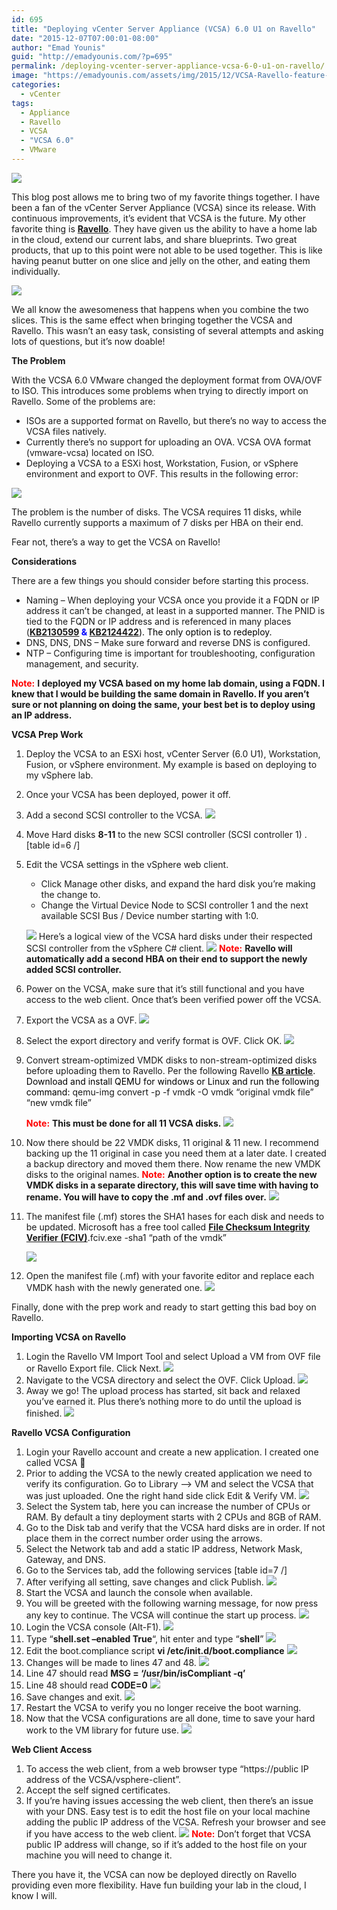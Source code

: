 ```yaml
---
id: 695
title: "Deploying vCenter Server Appliance (VCSA) 6.0 U1 on Ravello"
date: "2015-12-07T07:00:01-08:00"
author: "Emad Younis"
guid: "http://emadyounis.com/?p=695"
permalink: /deploying-vcenter-server-appliance-vcsa-6-0-u1-on-ravello/
image: "https://emadyounis.com/assets/img/2015/12/VCSA-Ravello-feature-e1449433742639.jpg"
categories:
  - vCenter
tags:
  - Appliance
  - Ravello
  - VCSA
  - "VCSA 6.0"
  - VMware
---
```


![](https://emadyounis.com/assets/img/2015/12/VCSA-Ravello.png?resize=183%2C203)

This blog post allows me to bring two of my favorite things together. I have been a fan of the vCenter Server Appliance (VCSA) since its release. With continuous improvements, it’s evident that VCSA is the future. My other favorite thing is <span style="color: #0000ff;">**[Ravello](http://www.ravellosystems.com)**</span>. They have given us the ability to have a home lab in the cloud, extend our current labs, and share blueprints. Two great products, that up to this point were not able to be used together. This is like having peanut butter on one slice and jelly on the other, and eating them individually.

![](https://emadyounis.com/assets/img/2015/12/2015-12-03_19-49-36-bigger.jpg?resize=720%2C354)

We all know the awesomeness that happens when you combine the two slices. This is the same effect when bringing together the VCSA and Ravello. This wasn’t an easy task, consisting of several attempts and asking lots of questions, but it’s now doable!

**The Problem**

With the VCSA 6.0 VMware changed the deployment format from OVA/OVF to ISO. This introduces some problems when trying to directly import on Ravello. Some of the problems are:

- ISOs are a supported format on Ravello, but there’s no way to access the VCSA files natively.
- Currently there’s no support for uploading an OVA. VCSA OVA format (vmware-vcsa) located on ISO.
- Deploying a VCSA to a ESXi host, Workstation, Fusion, or vSphere environment and export to OVF. This results in the following error:

[![](https://emadyounis.com/assets/img/2015/11/Ravello-VCSA-Error.jpg?resize=598%2C255)](https://emadyounis.com/assets/img/2015/11/Ravello-VCSA-Error.jpg)

The problem is the number of disks. The VCSA requires 11 disks, while Ravello currently supports a maximum of 7 disks per HBA on their end.

Fear not, there’s a way to get the VCSA on Ravello!

**Considerations**

There are a few things you should consider before starting this process.

- Naming – When deploying your VCSA once you provide it a FQDN or IP address it can’t be changed, at least in a supported manner. The PNID is tied to the FQDN or IP address and is referenced in many places (**<span style="color: #0000ff;">[KB2130599](http://kb.vmware.com/selfservice/microsites/search.do?language=en_US&cmd=displayKC&externalId=2130599) &amp; [KB2124422](http://kb.vmware.com/selfservice/microsites/search.do?language=en_US&cmd=displayKC&externalId=2124422)</span>**<span style="color: #000000;">). The only option is to redeploy.</span>
- DNS, DNS, DNS – Make sure forward and reverse DNS is configured.
- NTP – Configuring time is important for troubleshooting, configuration management, and security.

<span style="color: #ff0000;">**Note:**</span> **I deployed my VCSA based on my home lab domain, using a FQDN. I knew that I would be building the same domain in Ravello. If you aren’t sure or not planning on doing the same, your best bet is to deploy using an IP address.**

**VCSA Prep Work**

1. Deploy the VCSA to an ESXi host, vCenter Server (6.0 U1), Workstation, Fusion, or vSphere environment. My example is based on deploying to my vSphere lab.
2. Once your VCSA has been deployed, power it off.
3. Add a second SCSI controller to the VCSA.
   [![](https://emadyounis.com/assets/img/2015/11/Ravello-VCSA-SCSI.jpg?h=625)](https://emadyounis.com/assets/img/2015/11/Ravello-VCSA-SCSI.jpg)
4. Move Hard disks **8-11** to the new SCSI controller (SCSI controller 1) .\[table id=6 /\]
5. Edit the VCSA settings in the vSphere web client.

   - Click Manage other disks, and expand the hard disk you’re making the change to.
   - Change the Virtual Device Node to SCSI controller 1 and the next available SCSI Bus / Device number starting with 1:0.

   [![](https://emadyounis.com/assets/img/2015/11/Ravello-VCSA-SCSI-Disks.jpg?h=403)](https://emadyounis.com/assets/img/2015/11/Ravello-VCSA-SCSI-Disks.jpg)
   Here’s a logical view of the VCSA hard disks under their respected SCSI controller from the vSphere C# client.
   [![](https://emadyounis.com/assets/img/2015/11/Ravello-VCSA-Hard-Disk.jpg?h=623)](https://emadyounis.com/assets/img/2015/11/Ravello-VCSA-Hard-Disk.jpg)
   <span style="color: #ff0000;">**Note:**</span> **Ravello will automatically add a second HBA on their end to support the newly added SCSI controller.**

6. Power on the VCSA, make sure that it’s still functional and you have access to the web client. Once that’s been verified power off the VCSA.
7. Export the VCSA as a OVF.
   [![](https://emadyounis.com/assets/img/2015/11/Ravello-VCSA-OVF.jpg?h=396)](https://emadyounis.com/assets/img/2015/11/Ravello-VCSA-OVF.jpg)
8. Select the export directory and verify format is OVF. Click OK.
   [![](https://emadyounis.com/assets/img/2015/11/Ravello-VCSA-OVF-Config.jpg?h=290)](https://emadyounis.com/assets/img/2015/11/Ravello-VCSA-OVF-Config.jpg)
9. Convert stream-optimized VMDK disks to non-stream-optimized disks before uploading them to Ravello. Per the following Ravello [**KB article**](https://support.ravellosystems.com/hc/en-us/articles/207785138-Converting-stream-optimized-VMDK-disks)<span style="color: #000000;">. Download and install QEMU for windows or Linux and run the following command: </span>qemu-img convert -p -f vmdk -O vmdk “original vmdk file” “new vmdk file”

   <span style="color: #ff0000;">**Note:**</span> **This must be done for all 11 VCSA disks.**
   [![](https://emadyounis.com/assets/img/2015/11/Ravello-VCSA-Stream-Command.jpg?h=417)](https://emadyounis.com/assets/img/2015/11/Ravello-VCSA-Stream-Command.jpg)

10. Now there should be 22 VMDK disks, 11 original &amp; 11 new. I recommend backing up the 11 original in case you need them at a later date. I created a backup directory and moved them there. Now rename the new VMDK disks to the original names.
    <span style="color: #ff0000;">**Note:**</span> **Another option is to create the new VMDK disks in a separate directory, this will save time with having to rename. You will have to copy the .mf and .ovf files over.**
    [![](https://emadyounis.com/assets/img/2015/11/Ravello-VCSA-Disk-Conversion.jpg?h=591)](https://emadyounis.com/assets/img/2015/11/Ravello-VCSA-Disk-Conversion.jpg)
11. The manifest file (.mf) stores the SHA1 hases for each disk and needs to be updated. Microsoft has a free tool called <span style="color: #0000ff;">**[File Checksum Integrity Verifier (FCIV)](https://www.microsoft.com/en-us/download/details.aspx?id=11533)**</span><span style="color: #000000;">.</span>fciv.exe -sha1 “path of the vmdk”

    [![](https://emadyounis.com/assets/img/2015/11/Ravello-SHA1.jpg?h=306)](https://emadyounis.com/assets/img/2015/11/Ravello-SHA1.jpg)

12. Open the manifest file (.mf) with your favorite editor and replace each VMDK hash with the newly generated one.
    [![](https://emadyounis.com/assets/img/2015/12/Ravello-Edit-Manifest.jpg?h=298)](https://emadyounis.com/assets/img/2015/12/Ravello-Edit-Manifest.jpg)

Finally, done with the prep work and ready to start getting this bad boy on Ravello.

**Importing VCSA on Ravello**

1. Login the Ravello VM Import Tool and select Upload a VM from OVF file or Ravello Export file. Click Next.
   [![](https://emadyounis.com/assets/img/2015/11/Ravello-Upload-VMs.jpg?h=650)](https://emadyounis.com/assets/img/2015/11/Ravello-Upload-VMs.jpg)
2. Navigate to the VCSA directory and select the OVF. Click Upload.
   [![](https://emadyounis.com/assets/img/2015/11/Ravello-Select-VM-Upload.jpg?h=649)](https://emadyounis.com/assets/img/2015/11/Ravello-Select-VM-Upload.jpg)
3. Away we go! The upload process has started, sit back and relaxed you’ve earned it. Plus there’s nothing more to do until the upload is finished.
   [![](https://emadyounis.com/assets/img/2015/11/Ravello-Upload-Progress.jpg?h=247)](https://emadyounis.com/assets/img/2015/11/Ravello-Upload-Progress.jpg)

**Ravello VCSA Configuration**

1. Login your Ravello account and create a new application. I created one called VCSA 🙂
2. Prior to adding the VCSA to the newly created application we need to verify its configuration. Go to Library –&gt; VM and select the VCSA that was just uploaded. One the right hand side click Edit &amp; Verify VM.
   [![](https://emadyounis.com/assets/img/2015/11/Ravello-Verify-Configuration.jpg?h=387)](https://emadyounis.com/assets/img/2015/11/Ravello-Verify-Configuration.jpg)
3. Select the System tab, here you can increase the number of CPUs or RAM. By default a tiny deployment starts with 2 CPUs and 8GB of RAM.
4. Go to the Disk tab and verify that the VCSA hard disks are in order. If not place them in the correct number order using the arrows.
5. Select the Network tab and add a static IP address, Network Mask, Gateway, and DNS.
6. Go to the Services tab, add the following services
   \[table id=7 /\]
7. After verifying all setting, save changes and click Publish.
   [![](https://emadyounis.com/assets/img/2015/12/Ravello-Publish-VCSA.jpg?h=255)](https://emadyounis.com/assets/img/2015/12/Ravello-Publish-VCSA.jpg)
8. Start the VCSA and launch the console when available.
9. You will be greeted with the following warning message, for now press any key to continue. The VCSA will continue the start up process.
   [![](https://emadyounis.com/assets/img/2015/12/Ravello-VCSA-Console-Message.jpg?h=315)](https://emadyounis.com/assets/img/2015/12/Ravello-VCSA-Console-Message.jpg)
10. Login the VCSA console (Alt-F1).
    [![](https://emadyounis.com/assets/img/2015/12/Ravello-VCSA-Console.jpg?h=337)](https://emadyounis.com/assets/img/2015/12/Ravello-VCSA-Console.jpg)
11. Type “**shell.set –enabled True**“, hit enter and type “**shell**”
    [![](https://emadyounis.com/assets/img/2015/12/Ravello-VCSA-Config-1.jpg?h=537)](https://emadyounis.com/assets/img/2015/12/Ravello-VCSA-Config-1.jpg)
12. Edit the boot.compliance script **vi /etc/init.d/boot.compliance**
    [![](https://emadyounis.com/assets/img/2015/12/Ravello-VCSA-Config-2.jpg?h=540)](https://emadyounis.com/assets/img/2015/12/Ravello-VCSA-Config-2.jpg)
13. Changes will be made to lines 47 and 48.
    [![](https://emadyounis.com/assets/img/2015/12/Ravello-VCSA-Config-3.jpg?h=527)](https://emadyounis.com/assets/img/2015/12/Ravello-VCSA-Config-3.jpg)
14. Line 47 should read **MSG = ‘/usr/bin/isCompliant -q’**
15. Line 48 should read **CODE=0**
    [![](https://emadyounis.com/assets/img/2015/12/Ravello-VCSA-Config-5.jpg?h=525)](https://emadyounis.com/assets/img/2015/12/Ravello-VCSA-Config-5.jpg)
16. Save changes and exit.
    [![](https://emadyounis.com/assets/img/2015/12/Ravello-VCSA-Config-6.jpg?h=532)](https://emadyounis.com/assets/img/2015/12/Ravello-VCSA-Config-6.jpg)
17. Restart the VCSA to verify you no longer receive the boot warning.
18. Now that the VCSA configurations are all done, time to save your hard work to the VM library for future use.
    [![](https://emadyounis.com/assets/img/2015/12/VCSA-Ravello-to-Library.jpg?h=303)](https://emadyounis.com/assets/img/2015/12/VCSA-Ravello-to-Library.jpg)

**Web Client Access**

1. To access the web client, from a web browser type “https://public IP address of the VCSA/vsphere-client”.
2. Accept the self signed certificates.
3. If you’re having issues accessing the web client, then there’s an issue with your DNS. Easy test is to edit the host file on your local machine adding the public IP address of the VCSA. Refresh your browser and see if you have access to the web client.
   [![](https://emadyounis.com/assets/img/2015/12/Ravello-Web-Client.jpg?h=539)](https://emadyounis.com/assets/img/2015/12/Ravello-Web-Client.jpg)
   <span style="color: #ff0000;">**Note:**</span> Don’t forget that VCSA public IP address will change, so if it’s added to the host file on your machine you will need to change it.

There you have it, the VCSA can now be deployed directly on Ravello providing even more flexibility. Have fun building your lab in the cloud, I know I will.
